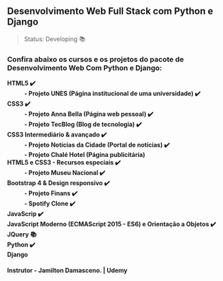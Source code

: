 ## Desenvolvimento Web Full Stack com Python e Django

> Status: Developing 📚

### <strong>Confira abaixo os cursos e os projetos do pacote de Desenvolvimento Web Com Python e Django:</strong>


<dl>
    <dt><strong>HTML5 ✔️<strong></dt>
        <dd>- Projeto UNES (Página institucional de uma universidade) ✔️</dd>
    <dt><strong>CSS3 ✔️<strong></dt>
        <dd>- Projeto Anna Bella (Página web pessoal) ✔️</dd>
        <dd>- Projeto TecBlog (Blog de tecnologia) ✔️</dd>
    <dt><strong>CSS3 Intermediário & avançado ✔️ <strong></dt>
         <dd>- Projeto Notícias da Cidade (Portal de notícias) ✔️</dd>
         <dd>- Projeto Chalé Hotel (Página publicitária)</dd>
    <dt><strong>HTML5 e CSS3 - Recursos especiais ✔️<strong></dt>
         <dd>- Projeto Museu Nacional ✔️</dd>
    <dt><strong>Bootstrap 4 & Design responsivo ✔️<strong></dt>
          <dd>- Projeto Finans ✔️</dd>
          <dd>- Spotify Clone ✔️</dd>
    <dt><strong>JavaScrip ✔️<strong></dt>
    <dt><strong>JavaScript Moderno (ECMAScript 2015 - ES6) e Orientação a Objetos ✔️<strong></dt>
    <dt><strong>JQuery 📚<strong></dt>
    <dt><strong>Python ✔️<strong></dt>
    <dt><strong>Django<strong></dt>
</dl>
<h4>Instrutor - Jamilton Damasceno. | Udemy</h4>
